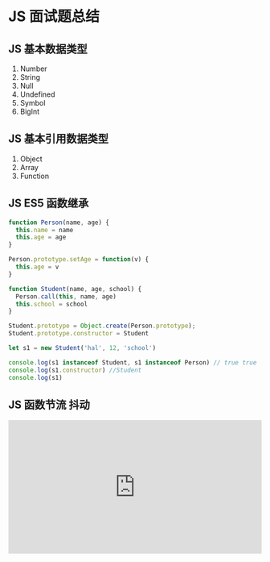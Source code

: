 # JS 面试题总结

## JS 基本数据类型

1. Number
2. String
3. Null
4. Undefined
5. Symbol
6. BigInt

## JS 基本引用数据类型

1. Object
2. Array
3. Function

## JS ES5 函数继承

```js
function Person(name, age) {
  this.name = name
  this.age = age
}

Person.prototype.setAge = function(v) {
  this.age = v
}

function Student(name, age, school) {
  Person.call(this, name, age)
  this.school = school
}

Student.prototype = Object.create(Person.prototype);
Student.prototype.constructor = Student

let s1 = new Student('hal', 12, 'school')

console.log(s1 instanceof Student, s1 instanceof Person) // true true
console.log(s1.constructor) //Student
console.log(s1)
```

## JS 函数节流 抖动

<iframe height="265" style="width: 100%;" scrolling="no" title="js 面试训练 抖动 节流" src="https://codepen.io/andypinet/embed/dyOeRrN?height=265&theme-id=light&default-tab=js,result" frameborder="no" loading="lazy" allowtransparency="true" allowfullscreen="true">
  See the Pen <a href='https://codepen.io/andypinet/pen/dyOeRrN'>js 面试训练 抖动 节流</a> by lingbaichao
  (<a href='https://codepen.io/andypinet'>@andypinet</a>) on <a href='https://codepen.io'>CodePen</a>.
</iframe>



